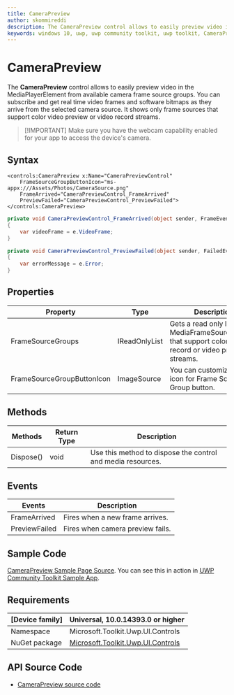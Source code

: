 ```yaml
---
title: CameraPreview
author: skommireddi
description: The CameraPreview control allows to easily preview video in the MediaPlayerElement from available camera frame source groups. You can subscribe and get real time video frames and software bitmaps as they arrive from the selected camera source. It shows only frame sources that support color video preview or video record streams.
keywords: windows 10, uwp, uwp community toolkit, uwp toolkit, CameraPreview, Camera, Preview, Video Frame, Software Bitmap
---
```


# CameraPreview

The **CameraPreview** control allows to easily preview video in the MediaPlayerElement from available camera frame source groups. You can subscribe and get real time video frames and software bitmaps as they arrive from the selected camera source. It shows only frame sources that support color video preview or video record streams.

> [!IMPORTANT] Make sure you have the webcam capability enabled for your app to access the device's camera.

## Syntax

```xaml
<controls:CameraPreview x:Name="CameraPreviewControl" 
	FrameSourceGroupButtonIcon="ms-appx:///Assets/Photos/CameraSource.png"
	FrameArrived="CameraPreviewControl_FrameArrived"
	PreviewFailed="CameraPreviewControl_PreviewFailed">
</controls:CameraPreview>       
```

```csharp
private void CameraPreviewControl_FrameArrived(object sender, FrameEventArgs e)
{
	var videoFrame = e.VideoFrame;
}

private void CameraPreviewControl_PreviewFailed(object sender, FailedEventArgs e)
{
	var errorMessage = e.Error;
}
```

## Properties

| Property | Type | Description |
| -- | -- | -- |
| FrameSourceGroups | IReadOnlyList<MediaFrameSourceGroup> | Gets a read only list of MediaFrameSourceGroups that support color video record or video preview streams. |
| FrameSourceGroupButtonIcon | ImageSource | You can customize the icon for Frame Source Group button. |


## Methods

| Methods | Return Type | Description |
| -- | -- | -- |
| Dispose() | void | Use this method to dispose the control and media resources. |

## Events

| Events | Description |
| -- | -- |
| FrameArrived | Fires when a new frame arrives.|
| PreviewFailed | Fires when camera preview fails.|

## Sample Code

[CameraPreview Sample Page Source](https://github.com/Microsoft/UWPCommunityToolkit/tree/master/Microsoft.Toolkit.Uwp.SampleApp/SamplePages/CameraPreview). You can see this in action in [UWP Community Toolkit Sample App](https://www.microsoft.com/store/apps/9NBLGGH4TLCQ).


## Requirements

| [Device family] | Universal, 10.0.14393.0 or higher |
| --- | --- |
| Namespace | Microsoft.Toolkit.Uwp.UI.Controls |
| NuGet package | [Microsoft.Toolkit.Uwp.UI.Controls](https://www.nuget.org/packages/Microsoft.Toolkit.Uwp.UI.Controls/) |

## API Source Code

- [CameraPreview source code](https://github.com/Microsoft/UWPCommunityToolkit/blob/master/Microsoft.Toolkit.Uwp.UI.Controls/CameraPreview)


